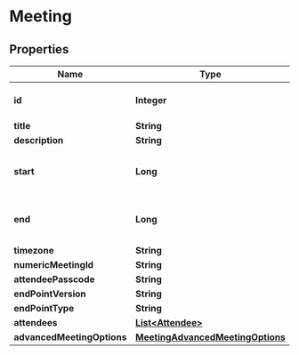 
# Meeting

## Properties
Name | Type | Description | Notes
------------ | ------------- | ------------- | -------------
**id** | **Integer** | Unique identifier for meeting. |  [optional]
**title** | **String** |  | 
**description** | **String** |  |  [optional]
**start** | **Long** | A [UNIX Timestamp](https://currentmillis.com/) in milliseconds | 
**end** | **Long** | A [UNIX Timestamp](https://currentmillis.com/) in milliseconds | 
**timezone** | **String** |  |  [optional]
**numericMeetingId** | **String** |  |  [optional]
**attendeePasscode** | **String** |  |  [optional]
**endPointVersion** | **String** |  | 
**endPointType** | **String** |  | 
**attendees** | [**List&lt;Attendee&gt;**](Attendee.md) |  |  [optional]
**advancedMeetingOptions** | [**MeetingAdvancedMeetingOptions**](MeetingAdvancedMeetingOptions.md) |  |  [optional]



